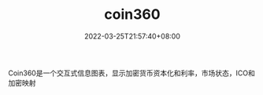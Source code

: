﻿---
weight: 
title: "coin360"
description: "Coin360是一个交互式信息图表，显示加密货币资本化和利率，市场状态，ICO和加密映射"
date: 2022-03-25T21:57:40+08:00
lastmod: 2022-03-25T16:45:40+08:00
draft: false
authors: ["Metabd"]
featuredImage: "coin360.png"
link: ""
tags: ["数据收集","coin360"]
categories: ["navigation"]
navigation: ["数据收集"]
lightgallery: true
toc: true
pinned: false
recommend: false
recommend1: false
---
Coin360是一个交互式信息图表，显示加密货币资本化和利率，市场状态，ICO和加密映射
